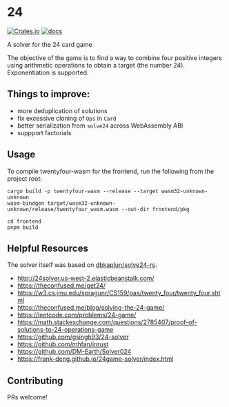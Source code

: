 # 24

[![Crates.io](https://img.shields.io/crates/v/twentyfour.svg)](https://crates.io/crates/twentyfour)
[![docs](https://img.shields.io/docsrs/twentyfour?logo=docs.rs)](https://docs.rs/twentyfour/)

A solver for the 24 card game

The objective of the game is to find a way to combine four positive integers using arithmetic operations to obtain a target (the number 24).
Exponentiation is supported.

## Things to improve:

- more deduplication of solutions
- fix excessive cloning of `Ops` in `Card`
- better serialization from `solve24` across WebAssembly ABI
- suppport factorials

## Usage

To compile twentyfour-wasm for the frontend, run the following from the project root:

```
cargo build -p twentyfour-wasm --release --target wasm32-unknown-unknown
wasm-bindgen target/wasm32-unknown-unknown/release/twentyfour_wasm.wasm --out-dir frontend/pkg

cd frontend
pnpm build
```

## Helpful Resources

The solver itself was based on [dbkaplun/solve24-rs](https://github.com/dbkaplun/solve24-rs).

- http://24solver.us-west-2.elasticbeanstalk.com/
- https://theconfused.me/get24/
- https://w3.cs.jmu.edu/spragunr/CS159/pas/twenty_four/twenty_four.shtml
- https://theconfused.me/blog/solving-the-24-game/
- https://leetcode.com/problems/24-game/
- https://math.stackexchange.com/questions/2785407/proof-of-solutions-to-24-operations-game
- https://github.com/gsingh93/24-solver
- https://github.com/mhfan/inrust
- https://github.com/DM-Earth/Solver024
- https://frank-deng.github.io/24game-solver/index.html

## Contributing

PRs welcome!
